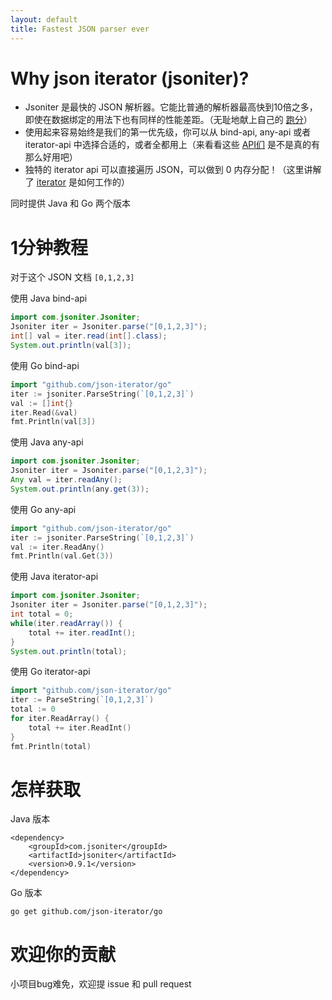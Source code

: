 ```yaml
---
layout: default
title: Fastest JSON parser ever
---
```


# Why json iterator (jsoniter)?

* Jsoniter 是最快的 JSON 解析器。它能比普通的解析器最高快到10倍之多，即使在数据绑定的用法下也有同样的性能差距。（无耻地献上自己的 [跑分](/benchmark.html)）
* 使用起来容易始终是我们的第一优先级，你可以从 bind-api, any-api 或者 iterator-api 中选择合适的，或者全都用上（来看看这些 [API们](/api.html) 是不是真的有那么好用吧）
* 独特的 iterator api 可以直接遍历 JSON，可以做到 0 内存分配！（这里讲解了 [iterator](/api.html#iterator-api) 是如何工作的）

同时提供 Java 和 Go 两个版本

# 1分钟教程

对于这个 JSON 文档 `[0,1,2,3]`

使用 Java bind-api

```java
import com.jsoniter.Jsoniter;
Jsoniter iter = Jsoniter.parse("[0,1,2,3]");
int[] val = iter.read(int[].class);
System.out.println(val[3]);
```

使用 Go bind-api

```go
import "github.com/json-iterator/go"
iter := jsoniter.ParseString(`[0,1,2,3]`)
val := []int{}
iter.Read(&val)
fmt.Println(val[3])
```

使用 Java any-api

```java
import com.jsoniter.Jsoniter;
Jsoniter iter = Jsoniter.parse("[0,1,2,3]");
Any val = iter.readAny();
System.out.println(any.get(3));
```

使用 Go any-api

```go
import "github.com/json-iterator/go"
iter := jsoniter.ParseString(`[0,1,2,3]`)
val := iter.ReadAny()
fmt.Println(val.Get(3))
```

使用 Java iterator-api

```java
import com.jsoniter.Jsoniter;
Jsoniter iter = Jsoniter.parse("[0,1,2,3]");
int total = 0;
while(iter.readArray()) {
    total += iter.readInt();
}
System.out.println(total);
```

使用 Go iterator-api

```go
import "github.com/json-iterator/go"
iter := ParseString(`[0,1,2,3]`)
total := 0
for iter.ReadArray() {
    total += iter.ReadInt()
}
fmt.Println(total)
```

# 怎样获取

Java 版本

```
<dependency>
    <groupId>com.jsoniter</groupId>
    <artifactId>jsoniter</artifactId>
    <version>0.9.1</version>
</dependency>
```

Go 版本

```
go get github.com/json-iterator/go
```

# 欢迎你的贡献

小项目bug难免，欢迎提 issue 和 pull request
